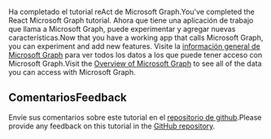 <!-- markdownlint-disable MD002 MD041 -->

<span data-ttu-id="9397f-101">Ha completado el tutorial reAct de Microsoft Graph.</span><span class="sxs-lookup"><span data-stu-id="9397f-101">You've completed the React Microsoft Graph tutorial.</span></span> <span data-ttu-id="9397f-102">Ahora que tiene una aplicación de trabajo que llama a Microsoft Graph, puede experimentar y agregar nuevas características.</span><span class="sxs-lookup"><span data-stu-id="9397f-102">Now that you have a working app that calls Microsoft Graph, you can experiment and add new features.</span></span> <span data-ttu-id="9397f-103">Visite la [información general de Microsoft Graph](/graph/overview) para ver todos los datos a los que puede tener acceso con Microsoft Graph.</span><span class="sxs-lookup"><span data-stu-id="9397f-103">Visit the [Overview of Microsoft Graph](/graph/overview) to see all of the data you can access with Microsoft Graph.</span></span>

## <a name="feedback"></a><span data-ttu-id="9397f-104">Comentarios</span><span class="sxs-lookup"><span data-stu-id="9397f-104">Feedback</span></span>

<span data-ttu-id="9397f-105">Envíe sus comentarios sobre este tutorial en el [repositorio de github](https://github.com/microsoftgraph/msgraph-training-reactspa).</span><span class="sxs-lookup"><span data-stu-id="9397f-105">Please provide any feedback on this tutorial in the [GitHub repository](https://github.com/microsoftgraph/msgraph-training-reactspa).</span></span>
